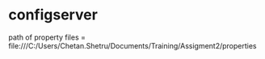 # configserver

path of property files = file:///C:/Users/Chetan.Shetru/Documents/Training/Assigment2/properties
